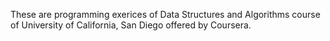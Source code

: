 These are programming exerices of Data Structures and Algorithms course of University of California, San Diego offered by Coursera.
